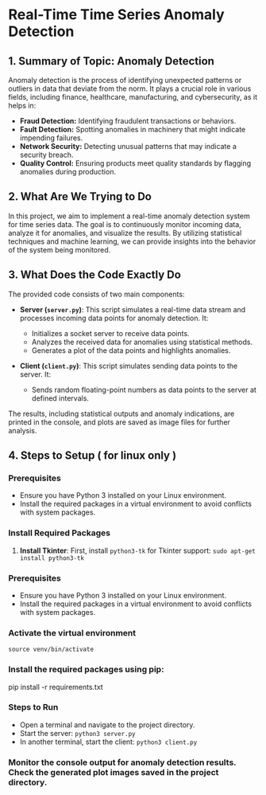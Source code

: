 # Real-Time Time Series Anomaly Detection

## 1. Summary of Topic: Anomaly Detection
Anomaly detection is the process of identifying unexpected patterns or outliers in data that deviate from the norm. It plays a crucial role in various fields, including finance, healthcare, manufacturing, and cybersecurity, as it helps in:

- **Fraud Detection:** Identifying fraudulent transactions or behaviors.
- **Fault Detection:** Spotting anomalies in machinery that might indicate impending failures.
- **Network Security:** Detecting unusual patterns that may indicate a security breach.
- **Quality Control:** Ensuring products meet quality standards by flagging anomalies during production.

## 2. What Are We Trying to Do
In this project, we aim to implement a real-time anomaly detection system for time series data. The goal is to continuously monitor incoming data, analyze it for anomalies, and visualize the results. By utilizing statistical techniques and machine learning, we can provide insights into the behavior of the system being monitored.

## 3. What Does the Code Exactly Do
The provided code consists of two main components:

- **Server (`server.py`)**: This script simulates a real-time data stream and processes incoming data points for anomaly detection. It:
  - Initializes a socket server to receive data points.
  - Analyzes the received data for anomalies using statistical methods.
  - Generates a plot of the data points and highlights anomalies.

- **Client (`client.py`)**: This script simulates sending data points to the server. It:
  - Sends random floating-point numbers as data points to the server at defined intervals.

The results, including statistical outputs and anomaly indications, are printed in the console, and plots are saved as image files for further analysis.

## 4. Steps to Setup ( for linux only )

### Prerequisites
- Ensure you have Python 3 installed on your Linux environment.
- Install the required packages in a virtual environment to avoid conflicts with system packages.

### Install Required Packages
1. **Install Tkinter**:
   First, install `python3-tk` for Tkinter support:
   `sudo apt-get install python3-tk`

### Prerequisites
- Ensure you have Python 3 installed on your Linux environment.
- Install the required packages in a virtual environment to avoid conflicts with system packages.

### Activate the virtual environment
   `source venv/bin/activate`
### Install the required packages using pip:
pip install -r requirements.txt

### Steps to Run
- Open a terminal and navigate to the project directory.
- Start the server:
`python3 server.py`
- In another terminal, start the client:
`python3 client.py`

### Monitor the console output for anomaly detection results. Check the generated plot images saved in the project directory.



